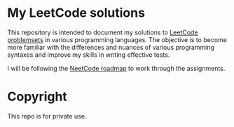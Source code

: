 # My LeetCode solutions
This repository is intended to document my solutions to [LeetCode problemsets](https://leetcode.com/problemset/) in various programming languages. The objective is to become more familiar with the differences and nuances of various programming syntaxes and improve my skills in writing effective tests.

I will be following the [NeetCode roadmap](https://neetcode.io/roadmap) to work through the assignments.

# Copyright
This repo is for private use.